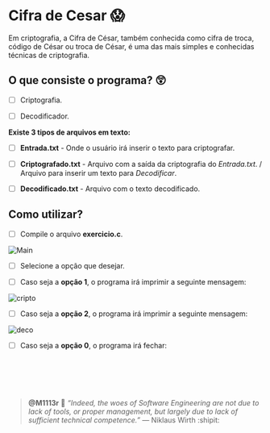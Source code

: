 # Cifra de Cesar :scream:

Em criptografia, a Cifra de César, também conhecida como cifra de troca, código de César ou troca de César, é uma das mais simples e conhecidas técnicas de criptografia.


## O que consiste o programa? :astonished: 

- [ ] Criptografia. 

- [ ] Decodificador.

**Existe 3 tipos de arquivos em texto:**

- [ ] **Entrada.txt** - Onde o usuário irá inserir o texto para criptografar.

- [ ] **Criptografado.txt** - Arquivo com a saída da criptografia do *Entrada.txt*. / Arquivo para inserir um texto para *Decodificar*. 

- [ ] **Decodificado.txt** - Arquivo com o texto decodificado.

## Como utilizar?

- [ ] Compile o arquivo **exercicio.c**.

![Main](https://github.com/m1113r/CifraCesar/blob/main.png?raw=true)

- [ ] Selecione a opção que desejar.

- [ ] Caso seja a **opção 1**, o programa irá imprimir a seguinte mensagem:

![cripto](https://github.com/m1113r/CifraCesar/blob/criptografado.png?raw=true)

- [ ] Caso seja a **opção 2**, o programa irá imprimir a seguinte mensagem:

![deco](https://github.com/m1113r/CifraCesar/blob/decodificado.png?raw=true)

- [ ] Caso seja a **opção 0**, o programa irá fechar: 

<br/>
<br/>
<br/>
<br/>

> **@M1113r** :dart: *“Indeed, the woes of Software Engineering are not due to lack of tools, or proper management, but largely
due to lack of sufficient technical competence.”* — Niklaus Wirth  :shipit:

